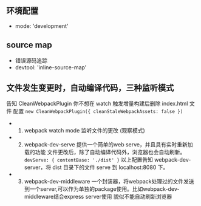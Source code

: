 ## 环境配置
- mode: 'development'

## source map
- 错误源码追踪
- devtool: 'inline-source-map'

## 文件发生变更时，自动编译代码，三种监听模式
告知 CleanWebpackPlugin 你不想在 watch 触发增量构建后删除 index.html 文件
配置 `new CleanWebpackPlugin({ cleanStaleWebpackAssets: false })`
- 1. webpack watch mode 监听文件的更改 (观察模式)
- 2. webpack-dev-serve 提供一个简单的web serve，并且具有实时重新加载的功能
    文件更改后，除了自动编译代码外，浏览器也会自动刷新。
    `devServe: {
        contentBase: './dist'
    }`
    以上配置告知 webpack-dev-server，将 dist 目录下的文件 serve 到 localhost:8080 下。
- 3. webpack-dev-middleware 一个封装器，将webpack处理过的文件发送到一个server,可以作为单独的package使用。比如webpack-dev-middleware结合express server使用
    貌似不能自动刷新浏览器
    
